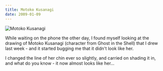 ```yaml
---
title: Motoko Kusanagi
date: 2009-01-09
---
```


![Motoko Kusanagi](https://source.unsplash.com/4v9Kk01mEbY/1600x900)

While waiting on the phone the other day, I found myself looking at the drawing of Motoko Kusanagi (character from Ghost in the Shell) that I drew last week - and it started bugging me that it didn't look like her.

I changed the line of her chin ever so slightly, and carried on shading it in, and what do you know - it now almost looks like her...